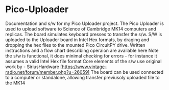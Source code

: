 # Pico-Uploader
Documentation and s/w for my Pico Uploader project.
The Pico Uploader is used to upload software to Science of Cambridge MK14 computers
and replicas.
The board simulates keyboard presses to transfer the s/w. S/W is uploaded to the 
Uploader board in Intel Hex formats, by draging and dropping the hex files to the mounted Pico CircuitPY drive.
Written instructions and a flow chart describing operaion are available here
Note the s/w is functional, it does minimal checking for errors - for instance it assumes a valid Intel Hex file format
Core elements of the s/w use original work by - SiriusHardware [https://www.vintage-radio.net/forum/member.php?u=26059]
The board can be used connected to a computer or standalone, allowing transfer previusoly uploaded file to the MK14
